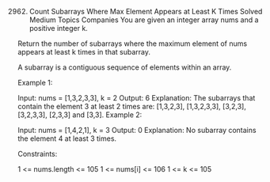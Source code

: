 2962. Count Subarrays Where Max Element Appears at Least K Times
      Solved
      Medium
      Topics
      Companies
      You are given an integer array nums and a positive integer k.

Return the number of subarrays where the maximum element of nums appears at least k times in that subarray.

A subarray is a contiguous sequence of elements within an array.

Example 1:

Input: nums = [1,3,2,3,3], k = 2
Output: 6
Explanation: The subarrays that contain the element 3 at least 2 times are: [1,3,2,3], [1,3,2,3,3], [3,2,3], [3,2,3,3], [2,3,3] and [3,3].
Example 2:

Input: nums = [1,4,2,1], k = 3
Output: 0
Explanation: No subarray contains the element 4 at least 3 times.

Constraints:

1 <= nums.length <= 105
1 <= nums[i] <= 106
1 <= k <= 105
